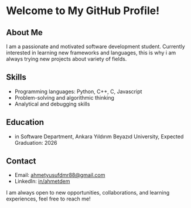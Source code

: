 # Welcome to My GitHub Profile!

## About Me

I am a passionate and motivated software development student. Currently interested in learning new frameworks and languages, this is why i am always trying new projects about variety of fields. 

## Skills
- Programming languages: Python, C++, C, Javascript
- Problem-solving and algorithmic thinking
- Analytical and debugging skills

## Education

- in Software Department, Ankara Yıldırım Beyazıd University, Expected Graduation: 2026

## Contact

- Email: [ahmetyusufdmr88@gmail.com](mailto:ahmetyusufdmr88@gmail.com)
- LinkedIn: [in/ahmetdem](https://www.linkedin.com/in/ahmetdem/)

I am always open to new opportunities, collaborations, and learning experiences, feel free to reach me!
